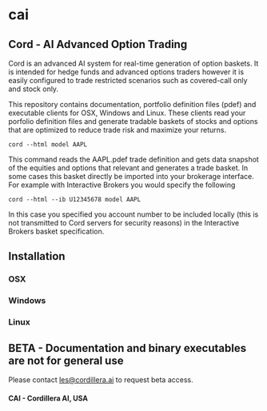 # cai
## Cord - AI Advanced Option Trading
Cord is an advanced AI system for real-time generation of option baskets.  It is intended for hedge funds and advanced options traders however it is easily configured to trade restricted scenarios such as covered-call only and stock only.

This repository contains documentation, portfolio definition files (pdef) and executable clients for OSX, Windows and Linux.  These clients read your porfolio definition files and generate tradable baskets of stocks and options that are optimized to reduce trade risk and maximize your returns.  

	cord --html model AAPL

This command reads the AAPL.pdef trade definition and gets data snapshot of the equities and options that relevant and generates a trade basket.  In some cases this basket directly be imported into your brokerage interface.  For example with Interactive Brokers you would specify the following


	cord --html --ib U12345678 model AAPL

In this case you specified you account number to be included locally (this is not transmitted to Cord servers for security reasons) in the Interactive Brokers basket specification.

## Installation
### OSX
### Windows
### Linux

## BETA - Documentation and binary executables are not for general use
Please contact les@cordillera.ai to request beta access. 

#### CAI - Cordillera AI, USA

<!-- 

TESTING THIS IS JUST A TEST

Short introduction or overview that explains **what** the project is. This description should match descriptions added for package managers (Gemspec, package.json, etc.)

You can also add some badges/states next to Project Name, e.g,
+ [Travis CI](https://travis-ci.org/)
+ [AppVeyor](http://www.appveyor.com/)
+ [Coveralls](https://coveralls.io/)
+ [Gitter](https://gitter.im/)
+ [Shields.io](http://shields.io/)
+ Others

## Features or Example

Show what the library does as concisely as possible, developers should be able to figure out **how** your project solves their problem by looking at the code example. Make sure the API you are showing off is obvious, and that your code is short and concise.

## Motivation

A short description of the motivation behind the creation and maintenance of the project. This should explain **why** the project exists.

## Requirements

This section is optional if there isn't any special dependencies. Else a bulletlist will suffice, e.g.,
+ [Node.js](https://nodejs.org/)
+ [React](https://facebook.github.io/react/)
+ Others

## Installation or Getting Started

Provide code examples and explanations of how to get the project, e.g.,

	git clone https://github.com/Jasonnor/README.md.git
    cd README.md
    npm install README.md
    npm start

## Usage

Show how to use the project or library.
    
## Reference

+ [jxson](https://gist.github.com/jxson) - [README.md](https://gist.github.com/jxson/1784669)
+ [gistfrojd](https://gist.github.com/gistfrojd) - [README.md](https://gist.github.com/gistfrojd/5fcd3b70949ac6376f66)

Depending on the size of the project, if it is small and simple enough the reference docs can be added to the README. For medium size to larger projects it is important to at least provide a link to where the API reference docs live.

## Contributors

Let people know how they can dive into the project, include important links to things like issue trackers, irc, twitter accounts if applicable.

## License

A short snippet describing the license ([MIT](http://opensource.org/licenses/mit-license.php), [Apache](http://opensource.org/licenses/Apache-2.0), etc.) -->